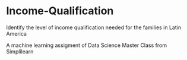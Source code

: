 # Income-Qualification
Identify the level of income qualification needed for the families in Latin America

A machine learning assigment of Data Science Master Class from Simplilearn
